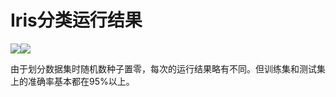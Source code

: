 # Iris分类运行结果

![](https://sai-1312088783.cos.ap-chengdu.myqcloud.com/微信图片_20220913090326.jpg)![](https://sai-1312088783.cos.ap-chengdu.myqcloud.com/微信图片_20220913090402.jpg)

由于划分数据集时随机数种子置零，每次的运行结果略有不同。但训练集和测试集上的准确率基本都在95%以上。